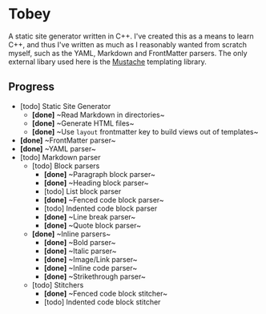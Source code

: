 # Tobey

A static site generator written in C++. I've created this as a means to learn C++, and thus I've written as much as I reasonably wanted from scratch myself, such as the YAML, Markdown and FrontMatter parsers. The only external libary used here is the [Mustache](https://github.com/kainjow/Mustache/blob/master/mustache.hpp) templating library.

## Progress

- [todo] Static Site Generator
  - **[done]** ~Read Markdown in directories~
  - **[done]** ~Generate HTML files~
  - **[done]** ~Use `layout` frontmatter key to build views out of templates~
- **[done]** ~FrontMatter parser~
- **[done]** ~YAML parser~
- [todo] Markdown parser
  - [todo] Block parsers
    - **[done]** ~Paragraph block parser~
    - **[done]** ~Heading block parser~
    - [todo] List block parser
    - **[done]** ~Fenced code block parser~
    - [todo] Indented code block parser
    - **[done]** ~Line break parser~
    - **[done]** ~Quote block parser~
  - **[done]** ~Inline parsers~
    - **[done]** ~Bold parser~
    - **[done]** ~Italic parser~
    - **[done]** ~Image/Link parser~
    - **[done]** ~Inline code parser~
    - **[done]** ~Strikethrough parser~
  - [todo] Stitchers
    - **[done]** ~Fenced code block stitcher~
    - [todo] Indented code block stitcher
